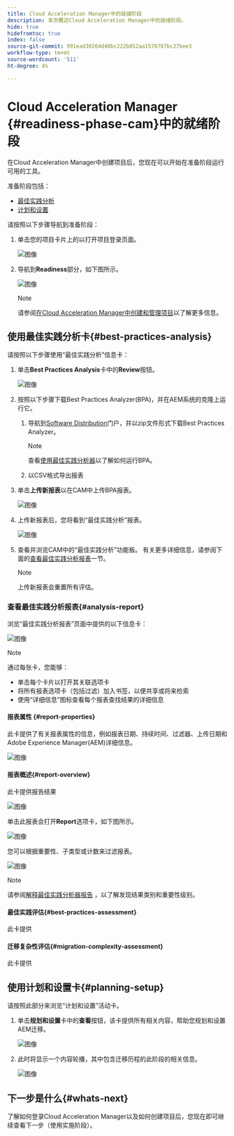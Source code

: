 ```yaml
---
title: Cloud Acceleration Manager中的就绪阶段
description: 本页概述Cloud Acceleration Manager中的就绪阶段。
hide: true
hidefromtoc: true
index: false
source-git-commit: 991ead30264d40bc222b852aa1578787bc27bee3
workflow-type: tm+mt
source-wordcount: '511'
ht-degree: 4%

---
```



# Cloud Acceleration Manager {#readiness-phase-cam}中的就绪阶段

在Cloud Acceleration Manager中创建项目后，您现在可以开始在准备阶段运行可用的工具。

准备阶段包括：

* [最佳实践分析](#best-practices-analysis)
* [计划和设置](#planning-setup)

请按照以下步骤导航到准备阶段：

1. 单击您的项目卡片上的以打开项目登录页面。

   ![图像](/help/move-to-cloud-service/cloud-acceleration-manager/assets/cam-landing1.png)

1. 导航到&#x200B;**Readiness**&#x200B;部分，如下图所示。

   ![图像](/help/move-to-cloud-service/cloud-acceleration-manager/assets/readiness-1.png)

   >[!NOTE]
   >请参阅[在Cloud Acceleration Manager中创建和管理项目](/help/move-to-cloud-service/cloud-acceleration-manager/using-cam/getting-started-cam.md)以了解更多信息。

## 使用最佳实践分析卡{#best-practices-analysis}

请按照以下步骤使用“最佳实践分析”信息卡：

1. 单击&#x200B;**Best Practices Analysis**&#x200B;卡中的&#x200B;**Review**&#x200B;按钮。

   ![图像](/help/move-to-cloud-service/cloud-acceleration-manager/assets/readiness-2.png)

1. 按照以下步骤下载Best Practices Analyzer(BPA)，并在AEM系统的克隆上运行它。

   1. 导航到[Software Distribution](https://experience.adobe.com/#/downloads/content/software-distribution/en/aemcloud.html)门户，并以zip文件形式下载Best Practices Analyzer。

      >[!NOTE]
      >查看[使用最佳实践分析器](https://experienceleague.adobe.com/docs/experience-manager-cloud-service/moving/cloud-migration/best-practices-analyzer/using-best-practices-analyzer.html?lang=en#imp-considerations)以了解如何运行BPA。

   1. 以CSV格式导出报表

1. 单击&#x200B;**上传新报表**&#x200B;以在CAM中上传BPA报表。

   ![图像](/help/move-to-cloud-service/cloud-acceleration-manager/assets/readiness-3.png)

1. 上传新报表后，您将看到“最佳实践分析”报表。

   ![图像](/help/move-to-cloud-service/cloud-acceleration-manager/assets/cam-bpareport.png)

1. 查看并浏览CAM中的“最佳实践分析”功能板。 有关更多详细信息，请参阅下面的[查看最佳实践分析报表](#analysis-report)一节。

   >[!NOTE]
   >上传新报表会重置所有评估。

### 查看最佳实践分析报表{#analysis-report}

浏览“最佳实践分析报表”页面中提供的以下信息卡：

![图像](/help/move-to-cloud-service/cloud-acceleration-manager/assets/cam-bpareport.png)

>[!NOTE]
> 通过每张卡，您能够：
>* 单击每个卡片以打开其关联选项卡
>* 将所有报表选项卡（包括过滤）加入书签，以便共享或将来检索
>* 使用“详细信息”图标查看每个报表查找结果的详细信息


#### 报表属性 {#report-properties}

此卡提供了有关报表属性的信息，例如报表日期、持续时间、过滤器、上传日期和Adobe Experience Manager(AEM)详细信息。

![图像](/help/move-to-cloud-service/cloud-acceleration-manager/assets/report-properties.png)

#### 报表概述{#report-overview}

此卡提供报告结果

![图像](/help/move-to-cloud-service/cloud-acceleration-manager/assets/report-overview.png)

单击此报表会打开&#x200B;**Report**&#x200B;选项卡，如下图所示。

![图像](/help/move-to-cloud-service/cloud-acceleration-manager/assets/report-overview2.png)

您可以根据重要性、子类型或计数来过滤报表。

![图像](/help/move-to-cloud-service/cloud-acceleration-manager/assets/report-overview3.png)

>[!NOTE]
>请参阅[解释最佳实践分析器报告](https://experienceleague.adobe.com/docs/experience-manager-cloud-service/moving/cloud-migration/best-practices-analyzer/using-best-practices-analyzer.html?lang=en) ，以了解发现结果类别和重要性级别。

#### 最佳实践评估{#best-practices-assessment}

此卡提供

#### 迁移复杂性评估{#migration-complexity-assessment}

此卡提供


## 使用计划和设置卡{#planning-setup}

请按照此部分来浏览“计划和设置”活动卡。

1. 单击&#x200B;**规划和设置**&#x200B;卡中的&#x200B;**查看**&#x200B;按钮，该卡提供所有相关内容，帮助您规划和设置AEM迁移。

   ![图像](/help/move-to-cloud-service/cloud-acceleration-manager/assets/readiness-4.png)

1. 此时将显示一个内容轮播，其中包含迁移历程的此阶段的相关信息。

   ![图像](/help/move-to-cloud-service/cloud-acceleration-manager/assets/readiness-5.png)

## 下一步是什么{#whats-next}

了解如何登录Cloud Acceleration Manager以及如何创建项目后，您现在即可继续查看下一步（使用实施阶段）。


